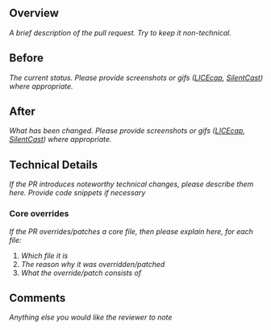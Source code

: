 ## Overview
_A brief description of the pull request. Try to keep it non-technical._

## Before
_The current status. Please provide screenshots or gifs ([LICEcap](http://www.cockos.com/licecap/), [SilentCast](https://github.com/colinkeenan/silentcast)) where appropriate._

## After
_What has been changed. Please provide screenshots or gifs ([LICEcap](http://www.cockos.com/licecap/), [SilentCast](https://github.com/colinkeenan/silentcast)) where appropriate._

## Technical Details
_If the PR introduces noteworthy technical changes, please describe them here. Provide code snippets if necessary_

### Core overrides
_If the PR overrides/patches a core file, then please explain here, for each file:_

1. _Which file it is_
2. _The reason why it was overridden/patched_
3. _What the override/patch consists of_

## Comments
_Anything else you would like the reviewer to note_
